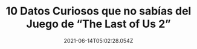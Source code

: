 ---
title: 10 Datos Curiosos que no sabías del Juego de “The Last of Us 2”
date: 2021-06-14T05:02:28.054Z
featuredimage: /assets/1490.jpg
categoria: Gaming
tags:
  - "#Gaming"
  - "#TLU2"
  - "#Supervivenvia"
short-description: Estos son 10 daros curiosos que no sabias del juego de the last of us 2
mk1: >+
  ### 1.

  ![1490](/assets/1490.jpg "1490")

  The Last Of Us estuvo en desarrollo dos años antes de que alguien supiera que existía. Se iba a lanzar antes de Uncharted 3. Por tal razón, este último incluía una referencia en la que se ve a Drake leyendo un periódico con el titular "Científicos aún tratan de entender virus mortal".

  ### 2.

  ![1491](/assets/1491.jpg "1491")

  Siguiendo con las referencias, el bar en el que Nathan Drake encuentra este mismo artículo es el mismo de The Last of Us. Se llama "O'Sullivan's Irish Pub" y es una referencia al amigo de Drake, Victor Sullivan.
mk2: >+
  ### 3.

  ![1492](/assets/1492.jpg "1492")

  La manera en la que Ellie y Joel interactúan está inspirada en los juegos de Uncharted, especialmente en la segunda versión donde Drake colabora con Tenzin para resolver acertijos.

  ### 4.

  ![1493](/assets/1493.jpeg "1493")

  El desarrollo del juego comenzó justo cuando Naughty Dog decidió separarse en dos divisiones. La primera iba a enfocarse en Uncharted y la segunda en otra cosa. Al principio se pensó en desarrollar una nueva versión de Jak and Daxter en lugar de The Last of Us.
mk3: >+
  ### 5.

  ![1494](/assets/1494.jpg "1494")

  La inspiración para crear el virus del videojuego salió de una enfermedad real de insectos. Su nombre es "Cordyceps fungi", un hongo que crece en sus cabezas y les hace perder funciones motoras.

  ### 6.

  ![1495](/assets/1495.jpg "1495")

  Los creadores también se inspiraron en películas como Valor de Ley y 28 Días Después; así como la serie The Walking Dead. Incluso hicieron investigación de algunas epidemias reales alrededor del mundo.
mk4: >+
  ### 7.

  ![1496](/assets/1496.jpeg "1496")

  Neil Druckmann asegura que la relación entre Ellie y Joel tiene que ver con su propia experiencia con la paternidad.

  ### 8.

  ![1497](/assets/1497.png "1497")

  El personaje de Tess estaba planeado para ser una villana que perseguía a Ellie y Joel por venganza.
mk5: >+
  ### 9.

  ![1498](/assets/1498.png "1498")

  Los desarrolladores del juego mostraron algunos diseños de personajes infectados durante su panel en la convención PAX Prime en 2013, que no llegaron al producto final porque no parecían seres humanos infectados.

  ### 10.

  ![1499](/assets/1499.jpg "1499")

  También dejaron fuera un elefante infectado que iba a perseguir a Joel en una sección del juego.
---